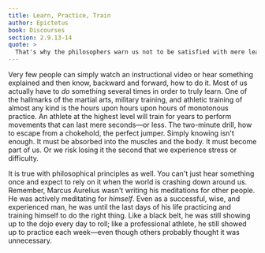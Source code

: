 ```yaml
---
title: Learn, Practice, Train
author: Epictetus
book: Discourses
section: 2.9.13-14
quote: >
  That's why the philosophers warn us not to be satisfied with mere learning, but to add practice and then training. For as time passes we forget what we learned and end up doing the opposite, and hold opinions the opposite of what we should.
---
```


Very few people can simply watch an instructional video or hear something explained and then know, backward and forward, how to do it. Most of us actually have to _do_ something several times in order to truly learn. One of the hallmarks of the martial arts, military training, and athletic training of almost any kind is the hours upon hours upon hours of monotonous practice. An athlete at the highest level will train for years to perform movements that can last mere seconds—or less. The two-minute drill, how to escape from a chokehold, the perfect jumper. Simply knowing isn't enough. It must be absorbed into the muscles and the body. It must become part of us. Or we risk losing it the second that we experience stress or difficulty.

It is true with philosophical principles as well. You can't just hear something once and expect to rely on it when the world is crashing down around us. Remember, Marcus Aurelius wasn't writing his meditations for other people. He was actively meditating for _himself_. Even as a successful, wise, and experienced man, he was until the last days of his life practicing and training himself to do the right thing. Like a black belt, he was still showing up to the dojo every day to roll; like a professional athlete, he still showed up to practice each week—even though others probably thought it was unnecessary.
